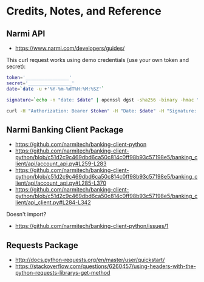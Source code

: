 # Credits, Notes, and Reference

## Narmi API

  + https://www.narmi.com/developers/guides/

This curl request works using demo credentials (use your own token and secret):

```sh
token='________________'
secret='________________'
date=`date -u +'%Y-%m-%dT%H:%M:%SZ'`

signature=`echo -n "date: $date" | openssl dgst -sha256 -binary -hmac "$secret" | base64`

curl -H "Authorization: Bearer $token" -H "Date: $date" -H "Signature: keyId=\"$token\",algorithm=\"hmac-sha256\",headers=\"date\",signature=\"$signature\"" 'https://api.demo.narmitech.com/v1/accounts/'
```

## Narmi Banking Client Package

  + https://github.com/narmitech/banking-client-python
  + https://github.com/narmitech/banking-client-python/blob/c51d2c9c469dbd6ca50c814c0ff98b93c57198e5/banking_client/api/account_api.py#L259-L283
  + https://github.com/narmitech/banking-client-python/blob/c51d2c9c469dbd6ca50c814c0ff98b93c57198e5/banking_client/api/account_api.py#L285-L370
  + https://github.com/narmitech/banking-client-python/blob/c51d2c9c469dbd6ca50c814c0ff98b93c57198e5/banking_client/api_client.py#L284-L342

Doesn't import?

  + https://github.com/narmitech/banking-client-python/issues/1

## Requests Package

  + http://docs.python-requests.org/en/master/user/quickstart/
  + https://stackoverflow.com/questions/6260457/using-headers-with-the-python-requests-librarys-get-method
